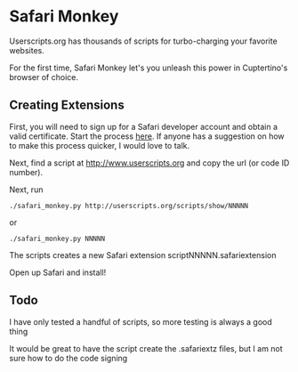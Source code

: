 # Safari Monkey

Userscripts.org has thousands of scripts for turbo-charging your favorite websites. 

For the first time, Safari Monkey let's you unleash this power in Cuptertino's browser of choice.

## Creating Extensions

First, you will need to sign up for a Safari developer account and obtain a valid certificate. Start the process [here][1]. If anyone has a suggestion on how to make this process quicker, I would love to talk. 

[1]: http://theappleblog.com/2010/06/11/how-to-build-a-safari-extension/

Next, find a script at <http://www.userscripts.org> and copy the url (or code ID number).

Next, run 

    ./safari_monkey.py http://userscripts.org/scripts/show/NNNNN

or

    ./safari_monkey.py NNNNN

The scripts creates a new Safari extension scriptNNNNN.safariextension

Open up Safari and install! 

## Todo

I have only tested a handful of scripts, so more testing is always a good thing

It would be great to have the script create the .safariextz files, but I am not sure how to do the code signing

